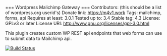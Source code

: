=== Wordpress Malichimp Gateway ===
Contributors: (this should be a list of wordpress.org userid's)
Donate link: https://m4v1.work
Tags: mailchimp, forms, api
Requires at least: 3.0.1
Tested up to: 3.4
Stable tag: 4.3
License: GPLv3 or later
License URI: http://www.gnu.org/licenses/gpl-3.0.html

This plugin creates custom WP REST api endpoints that web forms can use to submit data to Mailchimp api.

[![Build Status](https://travis-ci.com/m4v1/wp-mailchimp-gw.svg?branch=master)](https://travis-ci.com/m4v1/wp-mailchimp-gw)
